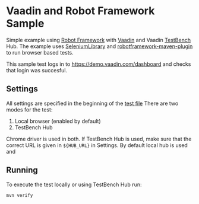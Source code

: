 # Vaadin and Robot Framework Sample
Simple example using [Robot Framework](http://robotframework.org/) with [Vaadin](https://vaadin.com/framework) and Vaadin [TestBench](https://vaadin.com/testbench) Hub. The example uses [SeleniumLibrary](https://robotframework.org/SeleniumLibrary/SeleniumLibrary.html) and [robotframework-maven-plugin](https://github.com/robotframework/MavenPlugin) to run browser based tests. 

This sample test logs in to https://demo.vaadin.com/dashboard and checks that login was succesful.

## Settings

All settings are specified in the beginning of the [test file](src/test/robotframework/acceptance/dashboard-login.robot)
There are two modes for the test:

 1. Local browser (enabled by default)
 2. TestBench Hub
 
Chrome driver is used in both. If TestBench Hub is used, make sure that the correct URL is given in `${HUB_URL}` in Settings. By default local hub is used and 

## Running

To execute the test locally or using TestBench Hub run:

    mvn verify

    
